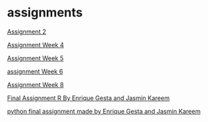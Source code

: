 # assignments

[Assignment 2](https://github.com/enriquegestayhupje/assignments/blob/master/Assignment_week_2%20(2).ipynb)


[Assignment Week 4](https://github.com/enriquegestayhupje/assignments/blob/master/Assignment_week_4%20(1).ipynb)


[Assignment Week 5](https://github.com/enriquegestayhupje/assignments/blob/master/Assignment_week_5%20(1).ipynb)

[assignment Week 6](https://github.com/enriquegestayhupje/assignments/blob/master/assignment4.ipynb)

[Assignment Week 8](https://github.com/enriquegestayhupje/assignments/blob/master/assignment5%20(1).ipynb)

[Final Assignment R By Enrique Gesta and Jasmin Kareem](https://github.com/enriquegestayhupje/assignments/blob/master/OECD_R_exam%2B%25282%2529.ipynb)

[python final assignment made by Enrique Gesta and Jasmin Kareem](https://github.com/enriquegestayhupje/assignments/blob/master/Final_Assignment_Python_1_students%252B%2525283%252529.ipynb)

